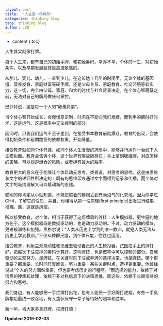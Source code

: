 ```yaml
---
layout: post
title:  "人生是一场牌局"
categories: thinking blog
tags: thinking blog
author: LZN
---
```


* content
{:toc}

人生其实就像打牌。

每个人生来，都有自己的初始手牌，和初始筹码。幸亦不幸，个体的一生，对初始条件，以及早期发展路径是高度敏感的。

从胎儿、婴儿、幼儿、一直到少儿，在这长达十几年的时间里，无论个体的基因组、营养发育、家庭财富等硬手牌，还是父母关系、家庭教育、社交环境等软实力，这一切，完全由父母、家庭、和大的时代与社会背景决定。在个体心智萌蘖之前，无法对自己的牌局做任何掌控。

巴菲特说，这是每一个人的“卵巢彩票”。

当个体心智开始成长，会慢慢意识到，时间在不断向我们发牌，而到手的牌时好时坏，这是运气，这是概率中无法控制的部分。

而同时，只要我们运气不至于差到，在接受书本教育前就爆仓，教育的出现，会使得初始条件和前期路径的依赖权重，开始降低。

接受教育就如同个体开挂，如同个体人生漫漫的牌局中，能够并行运作一台线下人生模拟器。教育会告诉个体，这个世界有哪些牌存在；手上拿到哪组牌，对应怎样的策略，可以规避爆仓的风险，或者拥有最大的胜率。

教育更大的意义在于能够让个体启动元思考，或者说，对思考的思考。这是由思维和文字的递归性所决定的：既有的思维印痕通过文字而得到记录和传播，而个体对文字的吸纳理解又可以启动新的思维。

聪明的你肯定从小就知道，不能把燃着的鞭炮丢到充满沼气的化粪池。因为你学过CH4，了解它的性质，并且，你懂得从第一性原理(first principle)出发进行结果推理。瞧，这就是风控。

所以接受教育，对个体，相当于获得了这场牌局的外挂：人生模拟器。更牛逼的地方在于，这个模拟器既是数据驱动的，也是动力驱动的。不过，动力驱动的模块，更难被训练和加强。黑格尔说：“人类从历史上学到的唯一教训，就是人类无法从历史上学到教训。”不仅从种群尺度，到个体尺度，往往也适用。

接受教育，利用主观能动性和思维去驱动自己的人生模拟器，试图把手上的牌打好，把每次下注应押的筹码计算好，这叫牌技，也是概率中可以控制的部分。自我驱动的主观努力，是牌技，在关键时刻下注或弃牌的选择决策，也是牌技。哪个更重要？都重要，长时间尺度而言，努力重要；某些关键时点，选择更重要。他曾经说过“个人的努力固然重要，但也要考虑历史的行程啊。“而选择的能力，依赖于对信息的搜集和处理，依赖于非对称信息下的决策思维，而这些，依赖于长期坚持的努力和思考。

我们身边，有人能够把一手烂牌打出花，也有人能把一手好牌打成翔，有些一手臭牌梭哈最终一败涂地，有人蛰伏保守一辈子等待好的赔率和胜率。

新一年，祝大家多拿好牌，把牌打顺！

**Updated 2019-02-03**
